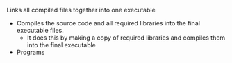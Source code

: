 Links all compiled files together into one executable
- Compiles the source code and all required libraries into the final executable files.
	- It does this by making a copy of required libraries and compiles them into the final executable
- Programs 
